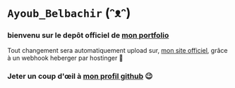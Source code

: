 # ```Ayoub_Belbachir``` (ᵔᴥᵔ) 
### bienvenu sur le depôt officiel de [mon portfolio](https://ay-belbachir.github.io/portefolio_Ayoub_Belbachir_SIO_SISR/)
Tout changement sera automatiquement upload sur, [mon site officiel](https://ayoubbelbachirsisr.fr/), grâce à un webhook heberger par hostinger 🔵


### Jeter un coup d'œil à [mon profil github](https://github.com/ay-belbachir) :wink:



